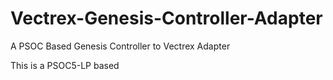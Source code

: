 # Vectrex-Genesis-Controller-Adapter
A PSOC Based Genesis Controller to Vectrex Adapter

This is a PSOC5-LP based 
